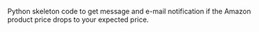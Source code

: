 Python skeleton code to get message and e-mail notification if the Amazon product price drops to your expected price.
